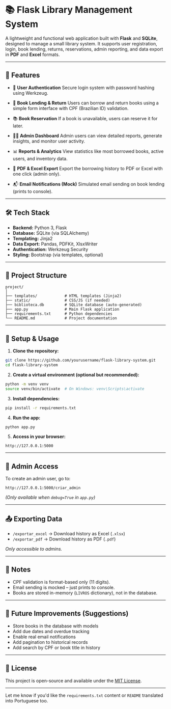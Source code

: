 
# 📚 Flask Library Management System

A lightweight and functional web application built with **Flask** and **SQLite**, designed to manage a small library system. It supports user registration, login, book lending, returns, reservations, admin reporting, and data export in **PDF** and **Excel** formats.

---

## 🚀 Features

* 🔐 **User Authentication**
  Secure login system with password hashing using Werkzeug.

* 📖 **Book Lending & Return**
  Users can borrow and return books using a simple form interface with CPF (Brazilian ID) validation.

* 📚 **Book Reservation**
  If a book is unavailable, users can reserve it for later.

* 👨‍💼 **Admin Dashboard**
  Admin users can view detailed reports, generate insights, and monitor user activity.

* 📊 **Reports & Analytics**
  View statistics like most borrowed books, active users, and inventory data.

* 📄 **PDF & Excel Export**
  Export the borrowing history to PDF or Excel with one click (admin only).

* 📬 **Email Notifications (Mock)**
  Simulated email sending on book lending (prints to console).

---

## 🛠️ Tech Stack

* **Backend:** Python 3, Flask
* **Database:** SQLite (via SQLAlchemy)
* **Templating:** Jinja2
* **Data Export:** Pandas, PDFKit, XlsxWriter
* **Authentication:** Werkzeug Security
* **Styling:** Bootstrap (via templates, optional)

---

## 📂 Project Structure

```
project/
│
├── templates/            # HTML templates (Jinja2)
├── static/               # CSS/JS (if needed)
├── biblioteca.db         # SQLite database (auto-generated)
├── app.py                # Main Flask application
├── requirements.txt      # Python dependencies
└── README.md             # Project documentation
```

---

## 🧪 Setup & Usage

1. **Clone the repository:**

```bash
git clone https://github.com/yourusername/flask-library-system.git
cd flask-library-system
```

2. **Create a virtual environment (optional but recommended):**

```bash
python -m venv venv
source venv/bin/activate  # On Windows: venv\Scripts\activate
```

3. **Install dependencies:**

```bash
pip install -r requirements.txt
```

4. **Run the app:**

```bash
python app.py
```

5. **Access in your browser:**

```
http://127.0.0.1:5000
```

---

## 🔐 Admin Access

To create an admin user, go to:

```
http://127.0.0.1:5000/criar_admin
```

*(Only available when `debug=True` in `app.py`)*

---

## 📤 Exporting Data

* `/exportar_excel` → Download history as Excel (`.xlsx`)
* `/exportar_pdf` → Download history as PDF (`.pdf`)

*Only accessible to admins.*

---

## 📌 Notes

* CPF validation is format-based only (11 digits).
* Email sending is mocked – just prints to console.
* Books are stored in-memory (`LIVROS` dictionary), not in the database.

---

## 📅 Future Improvements (Suggestions)

* Store books in the database with models
* Add due dates and overdue tracking
* Enable real email notifications
* Add pagination to historical records
* Add search by CPF or book title in history

---

## 📃 License

This project is open-source and available under the [MIT License](LICENSE).

---

Let me know if you'd like the `requirements.txt` content or `README` translated into Portuguese too.
